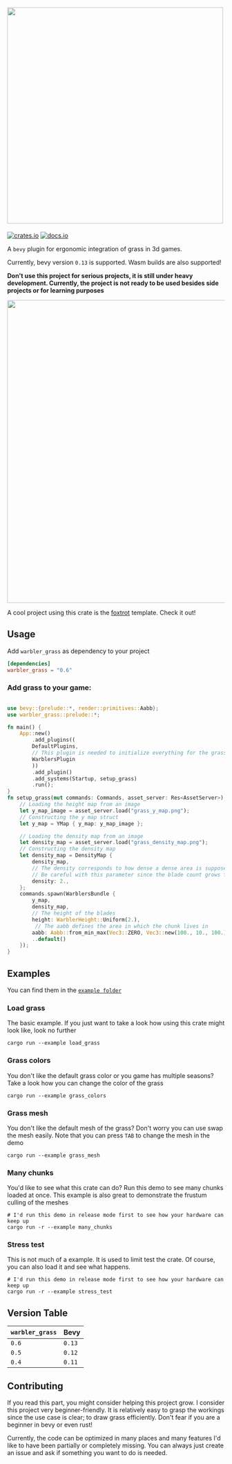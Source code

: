 # <img src="branding/warbler_display.svg" width="500">
[![crates.io](https://img.shields.io/badge/crates.io-latest-orange)](https://crates.io/crates/warbler_grass)
[![docs.io](https://img.shields.io/badge/docs-latest-green)](https://docs.rs/warbler_grass/latest/warbler_grass/)

A `bevy` plugin for ergonomic integration of grass in 3d games.

Currently, bevy version `0.13` is supported.
Wasm builds are also supported!

**Don't use this project for serious projects, it is still under heavy development. 
Currently, the project is not ready to be used besides side projects or for learning purposes**

<img src="images/preview.png" width="700">


A cool project using this crate is the [foxtrot](https://github.com/janhohenheim/foxtrot) template. Check it out!
## Usage
Add `warbler_grass` as dependency to your project
```toml
[dependencies]
warbler_grass = "0.6"
```
### Add grass to your game:
```rust

use bevy::{prelude::*, render::primitives::Aabb};
use warbler_grass::prelude::*;

fn main() {
    App::new()
        .add_plugins((
        DefaultPlugins,
        // This plugin is needed to initialize everything for the grass render pipeline
        WarblersPlugin
        ))
        .add_plugin()
        .add_systems(Startup, setup_grass)
        .run();
}
fn setup_grass(mut commands: Commands, asset_server: Res<AssetServer>) {
    // Loading the height map from an image
    let y_map_image = asset_server.load("grass_y_map.png");
    // Constructing the y map struct
    let y_map = YMap { y_map: y_map_image };

    // Loading the density map from an image
    let density_map = asset_server.load("grass_density_map.png");
    // Constructing the density map
    let density_map = DensityMap {
        density_map,
        // The density corresponds to how dense a dense area is supposed to be.
        // Be careful with this parameter since the blade count grows fast. 
        density: 2.,
    };
    commands.spawn(WarblersBundle {
        y_map,
        density_map,
        // The height of the blades
        height: WarblerHeight::Uniform(2.),
         // The aabb defines the area in which the chunk lives in
        aabb: Aabb::from_min_max(Vec3::ZERO, Vec3::new(100., 10., 100.)),
        ..default()
    });
}

```

## Examples
You can find them in the [`example folder`](https://github.com/EmiOnGit/warbler_grass/tree/main/examples)


### Load grass
The basic example. If you just want to take a look how using this crate might look like, look no further
```shell
cargo run --example load_grass
```
### Grass colors
You don't like the default grass color or you game has multiple seasons? 
Take a look how you can change the color of the grass
```shell
cargo run --example grass_colors
```

### Grass mesh
You don't like the default mesh of the grass? Don't worry you can use swap the mesh easily.
Note that you can press `TAB` to change the mesh in the demo
```shell
cargo run --example grass_mesh
```
### Many chunks
You'd like to see what this crate can do? Run this demo to see many chunks loaded at once.
This example is also great to demonstrate the frustum culling of the meshes
```shell
# I'd run this demo in release mode first to see how your hardware can keep up
cargo run -r --example many_chunks
```
### Stress test
This is not much of a example. It is used to limit test the crate.
Of course, you can also load it and see what happens.
```shell
# I'd run this demo in release mode first to see how your hardware can keep up
cargo run -r --example stress_test
```

## Version Table

| `warbler_grass` | Bevy   |
|-----------------|--------|
| `0.6`           | `0.13` |
| `0.5`           | `0.12` |
| `0.4`           | `0.11` |

## Contributing
If you read this part, you might consider helping this project grow.
I consider this project very beginner-friendly. 
It is relatively easy to grasp the workings since the use case is clear; to draw grass efficiently.
Don't fear if you are a beginner in bevy or even rust!

Currently, the code can be optimized in many places and many features I'd like to have been partially or completely missing.
You can always just create an issue and ask if something you want to do is needed.
